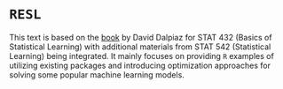 # `RESL`

This text is based on the [book](https://daviddalpiaz.github.io/r4sl/) by David Dalpiaz for STAT 432 (Basics of Statistical Learning) with additional materials from STAT 542 (Statistical Learning) being integrated. It mainly focuses on providing `R` examples of utilizing existing packages and introducing optimization approaches for solving some popular machine learning models.

